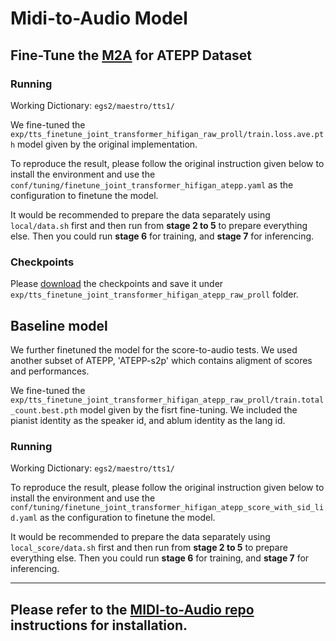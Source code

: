 
# Midi-to-Audio Model

## Fine-Tune the [M2A](https://github.com/nii-yamagishilab/midi-to-audio/tree/main) for ATEPP Dataset

### Running

Working Dictionary: `egs2/maestro/tts1/`

We fine-tuned the `exp/tts_finetune_joint_transformer_hifigan_raw_proll/train.loss.ave.pth` model given by the original implementation.

To reproduce the result, please follow the original instruction given below to install the environment and use the 
`conf/tuning/finetune_joint_transformer_hifigan_atepp.yaml` as the configuration to finetune the model.

It would be recommended to prepare the data separately using `local/data.sh` first and then run from **stage 2 to 5** to prepare everything else. Then you could run **stage 6** for training, and **stage 7** for inferencing.

### Checkpoints
Please [download]() the checkpoints and save it under `exp/tts_finetune_joint_transformer_hifigan_atepp_raw_proll` folder.

## Baseline model
We further finetuned the model for the score-to-audio tests. We used another subset of ATEPP, 'ATEPP-s2p' which contains aligment of scores and performances. 

We fine-tuned the `exp/tts_finetune_joint_transformer_hifigan_atepp_raw_proll/train.total_count.best.pth` model given by the fisrt fine-tuning. We included the pianist identity as the speaker id, and ablum identity as the lang id.

### Running

Working Dictionary: `egs2/maestro/tts1/`

To reproduce the result, please follow the original instruction given below to install the environment and use the 
`conf/tuning/finetune_joint_transformer_hifigan_atepp_score_with_sid_lid.yaml` as the configuration to finetune the model.

It would be recommended to prepare the data separately using `local_score/data.sh` first and then run from **stage 2 to 5** to prepare everything else. Then you could run **stage 6** for training, and **stage 7** for inferencing.

------------------------------------
Please refer to the [MIDI-to-Audio repo](https://github.com/nii-yamagishilab/midi-to-audio/tree/main) instructions for installation.
------------------------------------
